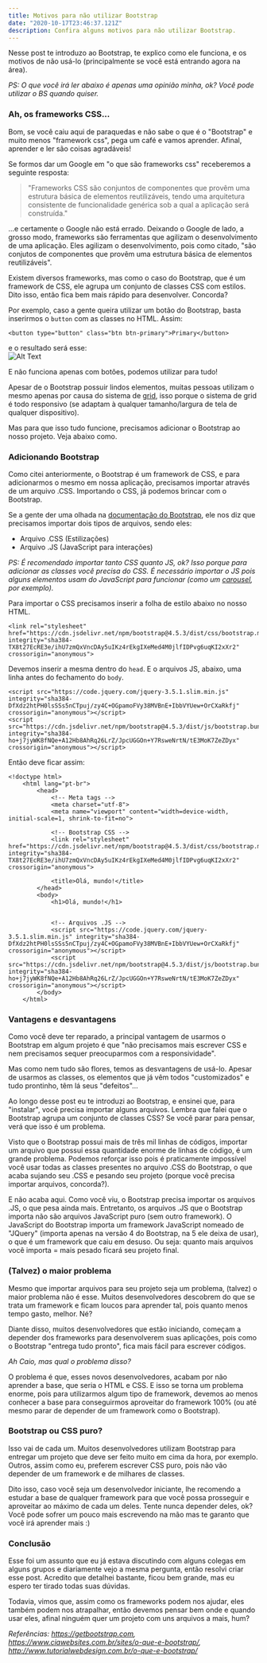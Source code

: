 ```yaml
---
title: Motivos para não utilizar Bootstrap
date: "2020-10-17T23:46:37.121Z"
description: Confira alguns motivos para não utilizar Bootstrap.
---
```


Nesse post te introduzo ao Bootstrap, te explico como ele funciona, e os motivos de não usá-lo (principalmente se você está entrando agora na área).

*PS: O que você irá ler abaixo é apenas uma opinião minha, ok? Você pode utilizar o BS quando quiser.*

### Ah, os frameworks CSS...

Bom, se você caiu aqui de paraquedas e não sabe o que é o "Bootstrap" e muito menos "framework css", pega um café e vamos aprender. Afinal, aprender e ler são coisas agradáveis!


Se formos dar um Google em "o que são frameworks css" receberemos a seguinte resposta: 

> "Frameworks CSS são conjuntos de componentes que provêm uma estrutura básica de elementos reutilizáveis, tendo uma arquitetura consistente de funcionalidade genérica sob a qual a aplicação será construída."

...e certamente o Google não está errado. Deixando o Google de lado, a grosso modo, frameworks são ferramentas que agilizam o desenvolvimento de uma aplicação. Eles agilizam o desenvolvimento, pois como citado, "são conjutos de componentes que provêm uma estrutura básica de elementos reutilizáveis". 

Existem diversos frameworks, mas como o caso do Bootstrap, que é um framework de CSS, ele agrupa um conjunto de classes CSS com estilos. 
Dito isso, então fica bem mais rápido para desenvolver. Concorda?

Por exemplo, caso a gente queira utilizar um botão do Bootstrap, basta inserirmos o ```button``` com as classes no HTML. Assim: 

    <button type="button" class="btn btn-primary">Primary</button>

e o resultado será esse: <br /> ![Alt Text](https://i.gyazo.com/243edbde0fa2bdb43c8065027c180200.png "Um botão HTML com Bootstrap :)")

E não funciona apenas com botões, podemos utilizar para tudo! 

Apesar de o Bootstrap possuir lindos elementos, muitas pessoas utilizam o mesmo apenas por causa do sistema de [grid](https://getbootstrap.com/docs/4.0/layout/grid/), isso porque o sistema de grid é todo responsivo (se adaptam à qualquer tamanho/largura de tela de qualquer dispositivo). 

Mas para que isso tudo funcione, precisamos adicionar o Bootstrap ao nosso projeto. Veja abaixo como.

### Adicionando Bootstrap

Como citei anteriormente, o Bootstrap é um framework de CSS, e para adicionarmos o mesmo em nossa aplicação, precisamos importar através de um arquivo .CSS. Importando o CSS, já podemos brincar com o Bootstrap.

Se a gente der uma olhada na [documentação do Bootstrap](https://getbootstrap.com/docs/4.5/getting-started/introduction/), ele nos diz que precisamos importar dois tipos de arquivos, sendo eles: 

- Arquivo .CSS (Estilizações)
- Arquivo .JS (JavaScript para interações)

*PS: É recomendado importar tanto CSS quanto JS, ok? Isso porque para adicionar as classes você precisa do CSS. É necessário importar o JS pois alguns elementos usam do JavaScript para funcionar (como um [carousel](https://getbootstrap.com/docs/4.5/components/carousel/), por exemplo).*


Para importar o CSS precisamos inserir a folha de estilo abaixo no nosso HTML. 

    <link rel="stylesheet" href="https://cdn.jsdelivr.net/npm/bootstrap@4.5.3/dist/css/bootstrap.min.css" integrity="sha384-TX8t27EcRE3e/ihU7zmQxVncDAy5uIKz4rEkgIXeMed4M0jlfIDPvg6uqKI2xXr2" crossorigin="anonymous">

Devemos inserir a mesma dentro do ``head``. E o arquivos JS, abaixo, uma linha antes do fechamento do ``body``.

    <script src="https://code.jquery.com/jquery-3.5.1.slim.min.js" integrity="sha384-DfXdz2htPH0lsSSs5nCTpuj/zy4C+OGpamoFVy38MVBnE+IbbVYUew+OrCXaRkfj" crossorigin="anonymous"></script>
    <script src="https://cdn.jsdelivr.net/npm/bootstrap@4.5.3/dist/js/bootstrap.bundle.min.js" integrity="sha384-ho+j7jyWK8fNQe+A12Hb8AhRq26LrZ/JpcUGGOn+Y7RsweNrtN/tE3MoK7ZeZDyx" crossorigin="anonymous"></script>

Então deve ficar assim:

    <!doctype html>
        <html lang="pt-br">
            <head>
                <!-- Meta tags -->
                <meta charset="utf-8">
                <meta name="viewport" content="width=device-width, initial-scale=1, shrink-to-fit=no">

                <!-- Bootstrap CSS -->
                <link rel="stylesheet" href="https://cdn.jsdelivr.net/npm/bootstrap@4.5.3/dist/css/bootstrap.min.css" integrity="sha384-TX8t27EcRE3e/ihU7zmQxVncDAy5uIKz4rEkgIXeMed4M0jlfIDPvg6uqKI2xXr2" crossorigin="anonymous">

                <title>Olá, mundo!</title>
            </head>
            <body>
                <h1>Olá, mundo!</h1>


                <!-- Arquivos .JS -->
                <script src="https://code.jquery.com/jquery-3.5.1.slim.min.js" integrity="sha384-DfXdz2htPH0lsSSs5nCTpuj/zy4C+OGpamoFVy38MVBnE+IbbVYUew+OrCXaRkfj" crossorigin="anonymous"></script>
                <script src="https://cdn.jsdelivr.net/npm/bootstrap@4.5.3/dist/js/bootstrap.bundle.min.js" integrity="sha384-ho+j7jyWK8fNQe+A12Hb8AhRq26LrZ/JpcUGGOn+Y7RsweNrtN/tE3MoK7ZeZDyx" crossorigin="anonymous"></script>
            </body>
        </html>

### Vantagens e desvantagens 

Como você deve ter reparado, a principal vantagem de usarmos o Bootstrap em algum projeto é que "não precisamos mais escrever CSS e nem precisamos sequer preocuparmos com a responsividade". 

Mas como nem tudo são flores, temos as desvantagens de usá-lo. 
Apesar de usarmos as classes, os elementos que já vêm todos "customizados" e tudo prontinho, têm lá seus "defeitos"...

Ao longo desse post eu te introduzi ao Bootstrap, e ensinei que, para "instalar", você precisa importar alguns arquivos. 
Lembra que falei que o Bootstrap agrupa um conjunto de classes CSS? Se você parar para pensar, verá que isso é um problema. 

Visto que o Bootstrap possui mais de três mil linhas de códigos, importar um arquivo que possui essa quantidade enorme de linhas de código, é um grande problema. Podemos reforçar isso pois é praticamente impossível você usar todas as classes presentes no arquivo .CSS do Bootstrap, o que acaba sujando seu .CSS e pesando seu projeto (porque você precisa importar arquivos, concorda?).

E não acaba aqui. Como você viu, o Bootstrap precisa importar os arquivos .JS, o que pesa ainda mais. Entretanto, os arquivos .JS que o Bootstrap importa não são arquivos JavaScript puro (sem outro framework). O JavaScript do Bootstrap importa um framework JavaScript nomeado de "JQuery" (importa apenas na versão 4 do Bootstrap, na 5 ele deixa de usar), o que é um framework que caiu em desuso. Ou seja: quanto mais arquivos você importa = mais pesado ficará seu projeto final.

### (Talvez) o maior problema

Mesmo que importar arquivos para seu projeto seja um problema, (talvez) o maior problema não é esse. Muitos desenvolvedores descobrem do que se trata um framework e ficam loucos para aprender tal, pois quanto menos tempo gasto, melhor. Né?

Diante disso, muitos desenvolvedores que estão iniciando, começam a depender dos frameworks para desenvolverem suas aplicações, pois como o Bootstrap "entrega tudo pronto", fica mais fácil para escrever códigos. 

*Ah Caio, mas qual o problema disso?*

O problema é que, esses novos desenvolvedores, acabam por não aprender a base, que seria o HTML e CSS. E isso se torna um problema enorme, pois para utilizarmos algum tipo de framework, devemos ao menos conhecer a base para conseguirmos aproveitar do framework 100% (ou até mesmo parar de depender de um framework como o Bootstrap).

### Bootstrap ou CSS puro?

Isso vai de cada um. Muitos desenvolvedores utilizam Bootstrap para entregar um projeto que deve ser feito muito em cima da hora, por exemplo. Outros, assim como eu, preferem escrever CSS puro, pois não vão depender de um framework e de milhares de classes.

Dito isso, caso você seja um desenvolvedor iniciante, lhe recomendo a estudar a base de qualquer framework para que você possa prosseguir e aproveitar ao máximo de cada um deles. Tente nunca depender deles, ok? Você pode sofrer um pouco mais escrevendo na mão mas te garanto que você irá aprender mais :)

### Conclusão 

Esse foi um assunto que eu já estava discutindo com alguns colegas em alguns grupos e diariamente vejo a mesma pergunta, então resolvi criar esse post. Acredito que detalhei bastante, ficou bem grande, mas eu espero ter tirado todas suas dúvidas.

Todavia, vimos que, assim como os frameworks podem nos ajudar, eles também podem nos atrapalhar, então devemos pensar bem onde e quando usar eles, afinal ninguém quer um projeto com uns arquivos a mais, hum? 

*Referências: https://getbootstrap.com, https://www.ciawebsites.com.br/sites/o-que-e-bootstrap/, http://www.tutorialwebdesign.com.br/o-que-e-bootstrap/*
